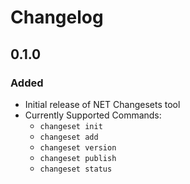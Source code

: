 # Changelog

## 0.1.0

### Added

- Initial release of NET Changesets tool
- Currently Supported Commands:
  - `changeset init`
  - `changeset add`
  - `changeset version`
  - `changeset publish`
  - `changeset status`
